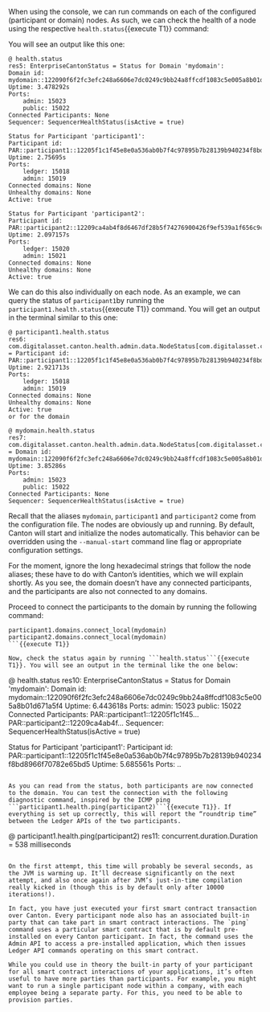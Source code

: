 When using the console, we can run commands on each of the configured (participant or domain) nodes. As such, we can check the health of a node using the respective ```health.status```{{execute T1}} command:

You will see an output like this one:

```
@ health.status
res5: EnterpriseCantonStatus = Status for Domain 'mydomain':
Domain id: mydomain::122090f6f2fc3efc248a6606e7dc0249c9bb24a8ffcdf1083c5e005a8b01d671a5f4
Uptime: 3.478292s
Ports:
    admin: 15023
    public: 15022
Connected Participants: None
Sequencer: SequencerHealthStatus(isActive = true)

Status for Participant 'participant1':
Participant id: PAR::participant1::12205f1c1f45e8e0a536ab0b7f4c97895b7b28139b940234f8bd8966f70782e65bd5
Uptime: 2.75695s
Ports:
    ledger: 15018
    admin: 15019
Connected domains: None
Unhealthy domains: None
Active: true

Status for Participant 'participant2':
Participant id: PAR::participant2::12209ca4ab4f8d6467df28b5f74276900426f9ef539a1f656c9c1d63804fafd55efa
Uptime: 2.097157s
Ports:
    ledger: 15020
    admin: 15021
Connected domains: None
Unhealthy domains: None
Active: true
```

We can do this also individually on each node. As an example, we can query the status of `participant1`by running the ```participant1.health.status```{{execute T1}} command. You will get an output in the terminal similar to this one:

```
@ participant1.health.status
res6: com.digitalasset.canton.health.admin.data.NodeStatus[com.digitalasset.canton.health.admin.data.ParticipantStatus] = Participant id: PAR::participant1::12205f1c1f45e8e0a536ab0b7f4c97895b7b28139b940234f8bd8966f70782e65bd5
Uptime: 2.921713s
Ports:
    ledger: 15018
    admin: 15019
Connected domains: None
Unhealthy domains: None
Active: true
or for the domain

@ mydomain.health.status
res7: com.digitalasset.canton.health.admin.data.NodeStatus[com.digitalasset.canton.health.admin.data.DomainStatus] = Domain id: mydomain::122090f6f2fc3efc248a6606e7dc0249c9bb24a8ffcdf1083c5e005a8b01d671a5f4
Uptime: 3.85286s
Ports:
    admin: 15023
    public: 15022
Connected Participants: None
Sequencer: SequencerHealthStatus(isActive = true)
````

Recall that the aliases `mydomain`, `participant1` and `participant2` come from the configuration file. The nodes are obviously up and running. By default, Canton will start and initialize the nodes automatically. This behavior can be overridden using the `--manual-start` command line flag or appropriate configuration settings.

For the moment, ignore the long hexadecimal strings that follow the node aliases; these have to do with Canton’s identities, which we will explain shortly. As you see, the domain doesn’t have any connected participants, and the participants are also not connected to any domains.

Proceed to connect the participants to the domain by running the following command:

```
participant1.domains.connect_local(mydomain)
participant2.domains.connect_local(mydomain)
```{{execute T1}}

Now, check the status again by running ```health.status```{{execute T1}}. You will see an output in the terminal like the one below:

```
@ health.status
res10: EnterpriseCantonStatus = Status for Domain 'mydomain':
Domain id: mydomain::122090f6f2fc3efc248a6606e7dc0249c9bb24a8ffcdf1083c5e005a8b01d671a5f4
Uptime: 6.443618s
Ports:
    admin: 15023
    public: 15022
Connected Participants:
    PAR::participant1::12205f1c1f45...
    PAR::participant2::12209ca4ab4f...
Sequencer: SequencerHealthStatus(isActive = true)

Status for Participant 'participant1':
Participant id: PAR::participant1::12205f1c1f45e8e0a536ab0b7f4c97895b7b28139b940234f8bd8966f70782e65bd5
Uptime: 5.685561s
Ports:
..
```

As you can read from the status, both participants are now connected to the domain. You can test the connection with the following diagnostic command, inspired by the ICMP ping ```participant1.health.ping(participant2)```{{execute T1}}. If everything is set up correctly, this will report the “roundtrip time” between the Ledger APIs of the two participants.

```
@ participant1.health.ping(participant2)
res11: concurrent.duration.Duration = 538 milliseconds
```

On the first attempt, this time will probably be several seconds, as the JVM is warming up. It’ll decrease significantly on the next attempt, and also once again after JVM’s just-in-time compilation really kicked in (though this is by default only after 10000 iterations!).

In fact, you have just executed your first smart contract transaction over Canton. Every participant node also has an associated built-in party that can take part in smart contract interactions. The `ping` command uses a particular smart contract that is by default pre-installed on every Canton participant. In fact, the command uses the Admin API to access a pre-installed application, which then issues Ledger API commands operating on this smart contract.

While you could use in theory the built-in party of your participant for all smart contract interactions of your applications, it’s often useful to have more parties than participants. For example, you might want to run a single participant node within a company, with each employee being a separate party. For this, you need to be able to provision parties.
